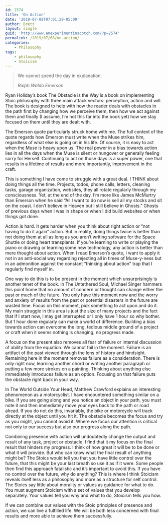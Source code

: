 ```yaml
---
id: 2574
title: 'On Action'
date: '2019-07-08T07:01:29-05:00'
author: Brett
layout: single
guid: 'http://www.anexperimentinscotch.com/?p=2574'
permalink: /2019/07/08/on-action/
categories:
    - Philosophy
tags:
    - philosophy
    - Stoicism
---
```


> We cannot spend the day in explanation.
> 
> <cite>Ralph Waldo Emerson</cite>

Ryan Holiday’s book The Obstacle is the Way is a book on implementing Stoic philosophy with three main attack vectors: perception, action and will. The book is designed to help with how the reader deals with obstacles in the path first by changing how we perceive them, then how we act against them and finally (I assume, I’m not this far into the book yet) how we stay focused on them until they are dealt with.

The Emerson quote particularly struck home with me. The full context of the quote regards how Emerson must write when the Muse strikes him, regardless of what else is going on in his life. Of course, it is easy to act when the Muse is heavy upon us. The real power in a bias towards action lies in all the days when the Muse is silent or hungover or generally feeling sorry for Herself. Continuing to act on those days is a super power, one that results in a lifetime of results and more importantly, improvement in the craft.

This is something I have come to struggle with a great deal. I THINK about doing things all the time. Projects, todos, phone calls, letters, cleaning tasks, garage organization, websites, they all rotate regularly through my consciousness. Yet, at the end of the day, I’m more like James McMurtry than Emerson when he said “All I want to do now is sell all my stocks and sit on the coast. I don’t believe in Heaven but I still believe in Ghosts.” Ghosts of previous days when I was in shape or when I did build websites or when things got done.

Action is hard. It gets harder when you think about right action or “not having to do it again” action. But in reality, doing things twice is better than not doing them at all as long as you aren’t writing software for the Space Shuttle or doing heart transplants. If you’re learning to write or playing the piano or drawing or learning some new technology, any action is better than mere thought about action. When I read Emerson’s quote, I want to apply it not in an anti-social way regarding rejecting all in times of Muse-y-ness but in an admonition against the constant “thinking about action” trap that I regularly find myself in.

One way to do this is to be present in the moment which unsurprisingly is another tenet of the book. In The Untethered Soul, Michael Singer hammers this point home that no amount of concern or thought can change either the past or much of the future. You only have this moment now and the worry and anxiety of results from the past or potential disasters in the future are wasted time. Focus on this moment, pick something to act upon and do it. My main struggle in this area is just the size of many projects and the fact that if I start now, I may get interrupted or I only have 1 hour so why bother. But 1 hour done regularly can make a world of difference. Building a bias towards action can overcome the long, tedious middle ground of a project or craft when it seems nothing is changing, no progress made.

A focus on the present also removes all fear of failure or internal discussion of ability from the equation. We cannot fail in the moment. Failure is an artifact of the past viewed through the lens of history and hindsight. Remaining here in the moment removes failure as a consideration. There is only right now, learning another chord or writing another paragraph or putting a few more strokes on a painting. Thinking about anything else immediately introduces failure as an option. Focusing on that failure puts the obstacle right back in your way.

In The World Outside Your Head, Matthew Crawford explains an interesting phenomenon as a motorcyclist. I have encountered something similar on a bike. If you are going along and you notice an object in your path, you must note it and then immediately move your eyes back to the path or road ahead. If you do not do this, invariably, the bike or motorcycle will track directly at the object until you hit it. The obstacle becomes the focus and try as you might, you cannot avoid it. Where we focus our attention is critical not only to our success but also our progress along the path.

Combining presence with action will undoubtedly change the output and result of any task, project or obstacle. I find that it my focus on the final result that hinders my progress. I think of how great it will be to be done or what it will provide. But who can know what the final result of anything might be? The Stoics would tell you that you have little control over the future, that this might be your last breath so use it as if it were. Some people then find this approach fatalistic and it’s important to avoid this. If you have no control over the future, why do anything? This is where I think Stoicism reveals itself less as a philosophy and more as a structure for self control. The Stoics say little about morality or values as guidance for what to do. You must augment Stoicism with a set of values that you develop separately. Your values tell you why and what to do, Stoicism tells you how.

If we can combine our values with the Stoic principles of presence and action, we can live a fulfilled life. We will be both less concerned with final results and more able to achieve them successfully.